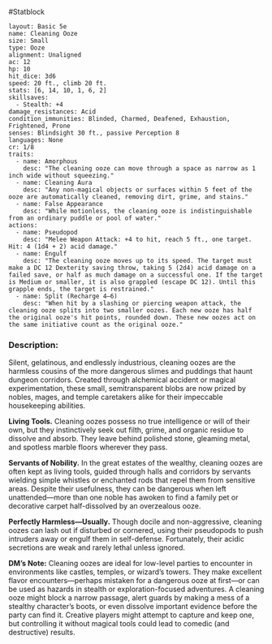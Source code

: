 #Statblock 
```statblock 
layout: Basic 5e
name: Cleaning Ooze
size: Small
type: Ooze
alignment: Unaligned
ac: 12
hp: 10
hit_dice: 3d6
speed: 20 ft., climb 20 ft.
stats: [6, 14, 10, 1, 6, 2]
skillsaves:
  - Stealth: +4
damage_resistances: Acid
condition_immunities: Blinded, Charmed, Deafened, Exhaustion, Frightened, Prone
senses: Blindsight 30 ft., passive Perception 8
languages: None
cr: 1/8
traits:
  - name: Amorphous
    desc: "The cleaning ooze can move through a space as narrow as 1 inch wide without squeezing."
  - name: Cleaning Aura
    desc: "Any non-magical objects or surfaces within 5 feet of the ooze are automatically cleaned, removing dirt, grime, and stains."
  - name: False Appearance
    desc: "While motionless, the cleaning ooze is indistinguishable from an ordinary puddle or pool of water."
actions:
  - name: Pseudopod
    desc: "Melee Weapon Attack: +4 to hit, reach 5 ft., one target. Hit: 4 (1d4 + 2) acid damage."
  - name: Engulf
    desc: "The cleaning ooze moves up to its speed. The target must make a DC 12 Dexterity saving throw, taking 5 (2d4) acid damage on a failed save, or half as much damage on a successful one. If the target is Medium or smaller, it is also grappled (escape DC 12). Until this grapple ends, the target is restrained."
  - name: Split (Recharge 4–6)
    desc: "When hit by a slashing or piercing weapon attack, the cleaning ooze splits into two smaller oozes. Each new ooze has half the original ooze's hit points, rounded down. These new oozes act on the same initiative count as the original ooze."
```

### Description:
Silent, gelatinous, and endlessly industrious, cleaning oozes are the harmless cousins of the more dangerous slimes and puddings that haunt dungeon corridors. Created through alchemical accident or magical experimentation, these small, semitransparent blobs are now prized by nobles, mages, and temple caretakers alike for their impeccable housekeeping abilities.

**Living Tools.** Cleaning oozes possess no true intelligence or will of their own, but they instinctively seek out filth, grime, and organic residue to dissolve and absorb. They leave behind polished stone, gleaming metal, and spotless marble floors wherever they pass.

**Servants of Nobility.** In the great estates of the wealthy, cleaning oozes are often kept as living tools, guided through halls and corridors by servants wielding simple whistles or enchanted rods that repel them from sensitive areas. Despite their usefulness, they can be dangerous when left unattended—more than one noble has awoken to find a family pet or decorative carpet half-dissolved by an overzealous ooze.

**Perfectly Harmless—Usually.** Though docile and non-aggressive, cleaning oozes can lash out if disturbed or cornered, using their pseudopods to push intruders away or engulf them in self-defense. Fortunately, their acidic secretions are weak and rarely lethal unless ignored.

**DM’s Note:**
Cleaning oozes are ideal for low-level parties to encounter in environments like castles, temples, or wizard’s towers. They make excellent flavor encounters—perhaps mistaken for a dangerous ooze at first—or can be used as hazards in stealth or exploration-focused adventures. A cleaning ooze might block a narrow passage, alert guards by making a mess of a stealthy character’s boots, or even dissolve important evidence before the party can find it. Creative players might attempt to capture and keep one, but controlling it without magical tools could lead to comedic (and destructive) results.